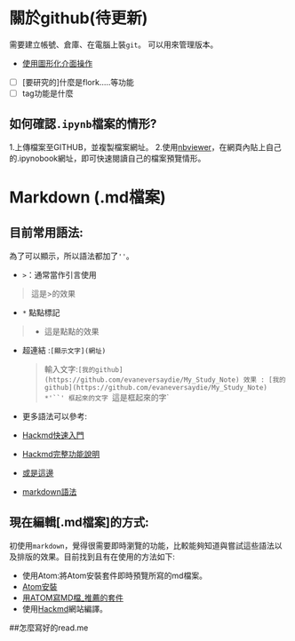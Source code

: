 關於github(待更新)
==
需要建立帳號、倉庫、在電腦上裝`git`。
可以用來管理版本。
* [使用圖形化介面操作](https://progressbar.tw/posts/49)

- [ ] [要研究的]什麼是flork.....等功能
- [ ] tag功能是什麼

如何確認`.ipynb`檔案的情形?
---
 1.上傳檔案至GITHUB，並複製檔案網址。
 2.使用[nbviewer](https://nbviewer.jupyter.org/')，在網頁內貼上自己的.ipynobook網址，即可快速閱讀自己的檔案預覽情形。

Markdown (.md檔案)
==
## 目前常用語法:
為了可以顯示，所以語法都加了`''`。
* `>`：通常當作引言使用
> 這是>的效果
* `*` 點點標記
> * 這是點點的效果
* 超連結 :`[顯示文字](網址)`
    > 輸入文字:`[我的github] (https://github.com/evaneversaydie/My_Study_Note)
    >  效果 : [我的github](https://github.com/evaneversaydie/My_Study_Note)
*'``' 框起來的文字
    >`這是框起來的字`

* 更多語法可以參考:
 * [Hackmd快速入門](https://hackmd.io/s/quick-start-tw)
 * [Hackmd完整功能說明](https://hackmd.io/c/tutorials-tw/%2Fs%2Ffeatures-tw)
 * [或是這邊](https://ithelp.ithome.com.tw/articles/10203758)
 * [markdown語法](https://blog.csdn.net/u012067966/article/details/50736647)


## 現在編輯[.md檔案]的方式:
初使用`markdown`，覺得很需要即時瀏覽的功能，比較能夠知道與嘗試這些語法以及排版的效果。目前找到且有在使用的方法如下:
* 使用Atom:將Atom安裝套件即時預覽所寫的md檔案。
 * [Atom安裝](https://ithelp.ithome.com.tw/articles/10194985)
 * [用ATOM寫MD檔_推薦的套件](https://www.itread01.com/content/1544422359.html)
* 使用[Hackmd](https://hackmd.io/)網站編譯。

##怎麼寫好的read.me
